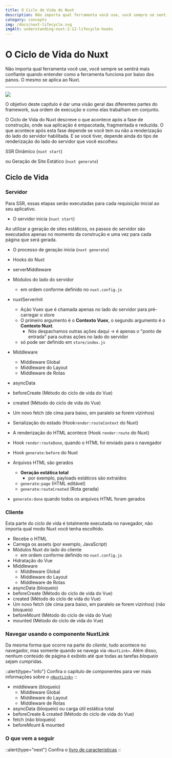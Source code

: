 ```yaml
---
title: O Ciclo de Vida do Nuxt
description: Não importa qual ferramenta você use, você sempre se sentirá mais confiante quando entender como a ferramenta funciona por baixo dos panos. O mesmo se aplica ao Nuxt.
category: concepts
img: /docs/nuxt-lifecycle.svg
imgAlt: understanding-nuxt-2-12-lifecycle-hooks
---
```


# O Ciclo de Vida do Nuxt

Não importa qual ferramenta você use, você sempre se sentirá mais confiante quando entender como a ferramenta funciona por baixo dos panos. O mesmo se aplica ao Nuxt.

---

![](/img/docs/nuxt-lifecycle.svg)

O objetivo deste capítulo é dar uma visão geral das diferentes partes do framework, sua ordem de execução e como elas trabalham em conjunto.

O Ciclo de Vida do Nuxt descreve o que acontece após a fase de construção, onde sua aplicação é empacotada, fragmentada e reduzida. O que acontece após esta fase depende se você tem ou não a renderização do lado do servidor habilitada. E se você tiver, depende ainda do tipo de renderização do lado do servidor que você escolheu:

SSR Dinâmico (`nuxt start`)

ou Geração de Site Estático (`nuxt generate`)

## Ciclo de Vida

### Servidor

Para SSR, essas etapas serão executadas para cada requisição inicial ao seu aplicativo.

- O servidor inicia (`nuxt start`)

Ao utilizar a geração de sites estáticos, os passos do servidor são executados apenas no momento da construção e uma vez para cada página que será gerada.

- O processo de geração inicia (`nuxt generate`)

- Hooks do Nuxt
- serverMiddleware
- Módulos do lado do servidor
  - em ordem conforme definido no `nuxt.config.js`
- nuxtServerInit
  - Ação Vuex que é chamada apenas no lado do servidor para pré-carregar o store
  - O primeiro argumento é o **Contexto Vuex**, o segundo argumento é o **Contexto Nuxt**.
    - Nós despachamos outras ações daqui → é apenas o "ponto de entrada" para outras ações no lado do servidor
  - só pode ser definido em `store/index.js`
- Middleware
  - Middleware Global
  - Middleware do Layout
  - Middleware de Rotas
- asyncData
- beforeCreate (Método do ciclo de vida do Vue)
- created (Método do ciclo de vida do Vue)
- Um novo fetch (de cima para baixo, em paralelo se forem vizinhos)
- Serialização do estado (Hook`render:routeContext` do Nuxt)
- A renderização do HTML acontece (Hook `render:route` do Nuxt)
- Hook `render:routeDone`, quando o HTML foi enviado para o navegador
- Hook `generate:before` do Nuxt
- Arquivos HTML são gerados
  - **Geração estática total**
    - por exemplo, payloads estáticos são extraídos
  - `generate:page` (HTML editável)
  - `generate:routeCreated` (Rota gerada)
- `generate:done` quando todos os arquivos HTML foram gerados

### Cliente

Esta parte do ciclo de vida é totalmente executada no navegador, não importa qual modo Nuxt você tenha escolhido.

- Recebe o HTML
- Carrega os assets (por exemplo, JavaScript)
- Módulos Nuxt do lado do cliente
  - em ordem conforme definido no `nuxt.config.js`
- Hidratação do Vue
- Middleware
  - Middleware Global
  - Middleware do Layout
  - Middleware de Rotas
- asyncData (bloqueio)
- beforeCreate (Método do ciclo de vida do Vue)
- created (Método do ciclo de vida do Vue)
- Um novo fetch (de cima para baixo, em paralelo se forem vizinhos) (não bloqueio)
- beforeMount (Método do ciclo de vida do Vue)
- mounted (Método do ciclo de vida do Vue)

### Navegar usando o componente NuxtLink

Da mesma forma que ocorre na parte do _cliente_, tudo acontece no navegador, mas somente quando se navega via `<NuxtLink>`. Além disso, nenhum conteúdo de página é exibido até que todas as tarefas _bloqueio_ sejam cumpridas.

::alert{type="info"}
Confira o capítulo de componentes para ver mais informações sobre o [`<NuxtLink>`](/docs/features/nuxt-components#the-nuxtlink-component)
::

- middleware (bloqueio)
  - Middleware Global
  - Middleware do Layout
  - Middleware de Rotas
- asyncData (bloqueio) ou carga útil estática total
- beforeCreate & created (Método do ciclo de vida do Vue)
- fetch (não bloqueio)
- beforeMount & mounted

### O que vem a seguir

::alert{type="next"}
Confira o [livro de características](/docs/features/rendering-modes)
::

